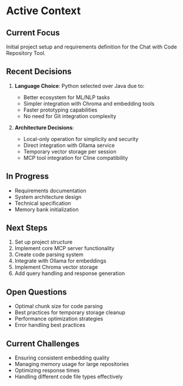 # Active Context

## Current Focus
Initial project setup and requirements definition for the Chat with Code Repository Tool.

## Recent Decisions
1. **Language Choice**: Python selected over Java due to:
   - Better ecosystem for ML/NLP tasks
   - Simpler integration with Chroma and embedding tools
   - Faster prototyping capabilities
   - No need for Git integration complexity

2. **Architecture Decisions**:
   - Local-only operation for simplicity and security
   - Direct integration with Ollama service
   - Temporary vector storage per session
   - MCP tool integration for Cline compatibility

## In Progress
- Requirements documentation
- System architecture design
- Technical specification
- Memory bank initialization

## Next Steps
1. Set up project structure
2. Implement core MCP server functionality
3. Create code parsing system
4. Integrate with Ollama for embeddings
5. Implement Chroma vector storage
6. Add query handling and response generation

## Open Questions
- Optimal chunk size for code parsing
- Best practices for temporary storage cleanup
- Performance optimization strategies
- Error handling best practices

## Current Challenges
- Ensuring consistent embedding quality
- Managing memory usage for large repositories
- Optimizing response times
- Handling different code file types effectively
